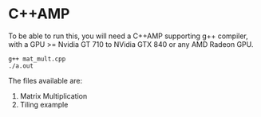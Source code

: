# C++AMP

To be able to run this, you will need a C++AMP supporting g++ compiler, with a GPU >= Nvidia GT 710 to NVidia GTX 840 or any AMD Radeon GPU.

```
g++ mat_mult.cpp
./a.out
```

The files available are:
1. Matrix Multiplication
2. Tiling example